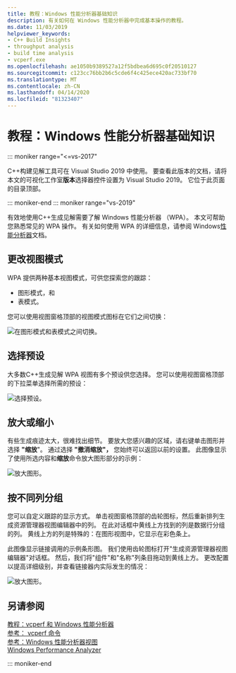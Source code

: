```yaml
---
title: 教程：Windows 性能分析器基础知识
description: 有关如何在 Windows 性能分析器中完成基本操作的教程。
ms.date: 11/03/2019
helpviewer_keywords:
- C++ Build Insights
- throughput analysis
- build time analysis
- vcperf.exe
ms.openlocfilehash: ae1050b9389527a12f5bdbea6d695c0f20510127
ms.sourcegitcommit: c123cc76bb2b6c5cde6f4c425ece420ac733bf70
ms.translationtype: MT
ms.contentlocale: zh-CN
ms.lasthandoff: 04/14/2020
ms.locfileid: "81323407"
---
```

# <a name="tutorial-windows-performance-analyzer-basics"></a>教程：Windows 性能分析器基础知识

::: moniker range="<=vs-2017"

C++构建见解工具可在 Visual Studio 2019 中使用。 要查看此版本的文档，请将本文的可视化工作室**版本**选择器控件设置为 Visual Studio 2019。 它位于此页面的目录顶部。

::: moniker-end
::: moniker range="vs-2019"

有效地使用C++生成见解需要了解 Windows 性能分析器 （WPA）。 本文可帮助您熟悉常见的 WPA 操作。 有关如何使用 WPA 的详细信息，请参阅 Windows[性能分析器](/windows-hardware/test/wpt/windows-performance-analyzer)文档。

## <a name="change-the-view-mode"></a>更改视图模式

WPA 提供两种基本视图模式，可供您探索您的跟踪：

- 图形模式，和
- 表模式。

您可以使用视图窗格顶部的视图模式图标在它们之间切换：

![在图形模式和表模式之间切换。](media/wpa-switching-view-mode.gif)

## <a name="select-presets"></a>选择预设

大多数C++生成见解 WPA 视图有多个预设供您选择。 您可以使用视图窗格顶部的下拉菜单选择所需的预设：

![选择预设。](media/wpa-presets.png)

## <a name="zoom-in-and-out"></a>放大或缩小

有些生成痕迹太大，很难找出细节。 要放大您感兴趣的区域，请右键单击图形并选择 **"缩放**"。 通过选择 **"撤消缩放"，** 您始终可以返回以前的设置。 此图像显示了使用所选内容和**缩放**命令放大图形部分的示例：

![放大图形。](media/wpa-zooming.gif)

## <a name="group-by-different-columns"></a>按不同列分组

您可以自定义跟踪的显示方式。 单击视图窗格顶部的齿轮图标，然后重新排列生成资源管理器视图编辑器中的列。 在此对话框中黄线上方找到的列是数据行分组的列。 黄线上方的列是特殊的：在图形视图中，它显示在彩色条上。

此图像显示链接调用的示例条形图。 我们使用齿轮图标打开"生成资源管理器视图编辑器"对话框。 然后，我们将"组件"和"名称"列条目拖动到黄线上方。 更改配置以提高详细级别，并查看链接器内实际发生的情况：

![放大图形。](media/wpa-grouping.gif)

## <a name="see-also"></a>另请参阅

[教程：vcperf 和 Windows 性能分析器](vcperf-and-wpa.md)\
[参考： vcperf 命令](/cpp/build-insights/reference/vcperf-commands)\
[参考：Windows 性能分析器视图](/cpp/build-insights/reference/wpa-views)\
[Windows Performance Analyzer](/windows-hardware/test/wpt/windows-performance-analyzer)

::: moniker-end
